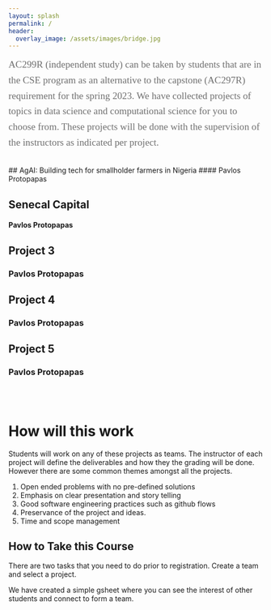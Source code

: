```yaml
---
layout: splash
permalink: /
header: 
  overlay_image: /assets/images/bridge.jpg
---
```


<style>
  .graph {
    width: 500px;
  }
</style>

<div style="font-family:Karla; font-size:1.2rem; color:#707070;line-height:1.6;"> AC299R (independent study) can be taken by students that are in the CSE program as an alternative to the capstone (AC297R) requirement for the spring 2023. We have collected projects of topics in data science and computational science for you to choose from. 
These projects will be done with the supervision of the instructors as indicated per project.
<br/><br/>
</div>
## AgAI: Building tech for smallholder farmers in Nigeria
#### Pavlos Protopapas 

## Senecal Capital
#### Pavlos Protopapas 

## Project 3
### Pavlos Protopapas 

## Project 4 
### Pavlos Protopapas 

## Project 5
### Pavlos Protopapas 
<br> <br>

# How will this work 
Students will work on any of these projects as teams. The instructor of each project will define the deliverables and how they the grading will be done. 
However there are some common themes amongst all the projects. 
1. Open ended problems with no pre-defined solutions
2. Emphasis on clear presentation and story telling 
3. Good software engineering practices such as github flows
4. Preservance of the project and ideas. 
5. Time and scope management 

## How to Take this Course
There are two tasks that you need to do prior to registration. Create a team and select a project. 

We have created a simple gsheet where you can see the interest of other students and connect to form a team.